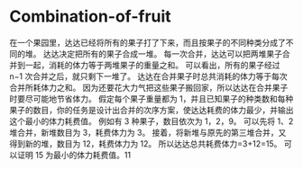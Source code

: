 # Combination-of-fruit
在一个果园里，达达已经将所有的果子打了下来，而且按果子的不同种类分成了不同的堆。  达达决定把所有的果子合成一堆。  每一次合并，达达可以把两堆果子合并到一起，消耗的体力等于两堆果子的重量之和。  可以看出，所有的果子经过 n−1 次合并之后，就只剩下一堆了。  达达在合并果子时总共消耗的体力等于每次合并所耗体力之和。  因为还要花大力气把这些果子搬回家，所以达达在合并果子时要尽可能地节省体力。  假定每个果子重量都为 1，并且已知果子的种类数和每种果子的数目，你的任务是设计出合并的次序方案，使达达耗费的体力最少，并输出这个最小的体力耗费值。  例如有 3 种果子，数目依次为 1，2，9。  可以先将 1、2 堆合并，新堆数目为 3，耗费体力为 3。  接着，将新堆与原先的第三堆合并，又得到新的堆，数目为 12，耗费体力为 12。  所以达达总共耗费体力=3+12=15。  可以证明 15 为最小的体力耗费值。11
